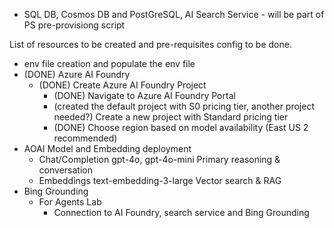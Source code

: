 - SQL DB, Cosmos DB and PostGreSQL, AI Search Service - will be part of PS pre-provisiong script

List of resources to be created and pre-requisites config to be done.
- env file creation and populate the env file
- (DONE) Azure AI Foundry
    - (DONE) Create Azure AI Foundry Project
        - (DONE) Navigate to Azure AI Foundry Portal
        - (created the default project with S0 pricing tier, another project needed?) Create a new project with Standard pricing tier
        - (DONE) Choose region based on model availability (East US 2 recommended)
- AOAI Model and Embedding deployment
    - Chat/Completion	gpt-4o, gpt-4o-mini	Primary reasoning & conversation
    - Embeddings	text-embedding-3-large	Vector search & RAG
- Bing Grounding
    - For Agents Lab 
        - Connection to AI Foundry, search service and Bing Grounding

